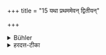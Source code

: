 +++
title = "15 यथा प्रथममेवन् द्वितीयन्"

+++

<details><summary>Bühler</summary>

15. As (the acts are performed) the first time, so they must be repeated) the second and the third times.
</details>

<details><summary>हरदत्त-टीका</summary>

## सूत्रम्
यथाप्रथममेवं द्वितीयं तृतीयं च ॥ १५ ॥  
## टिप्पनी
येन प्रकारेण प्रथमश्राद्धं तथैव द्वितीयं तृतीयं च कर्तव्यम् ॥ १५ ॥
</details>
